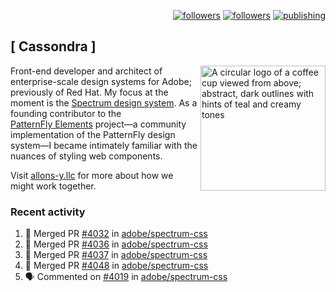 <p align="right"><a rel="me" href="https://front-end.social/@castastrophe">
    <img alt="followers" title="Follow me on Mastodon" src="https://img.shields.io/mastodon/follow/109297102751309835?domain=https%3A%2F%2Ffront-end.social&label=Follow&logo=mastodon&logoColor=white&style=for-the-badge&labelColor=008080&color=006969"/></a>
  <a href="https://codepen.io/castastrophe/">
    <img alt="followers" title="Follow me on CodePen" src="https://img.shields.io/badge/23-1?color=640464&labelColor=7c007c&style=for-the-badge&logo=codepen&label=Follow"/></a>
<a href="https://castastrophe.medium.com/">
    <img alt="publishing" title="View articles on Medium" src="https://img.shields.io/badge/107-1?color=666&labelColor=444&label=subscribe&logo=medium&logoColor=white&style=for-the-badge"/></a>
</p>

## [&nbsp;Cassondra&nbsp;]

<img align="right" src="https://github-production-user-asset-6210df.s3.amazonaws.com/1840295/253016758-ba468774-1cd3-42c2-8f43-947b5eeb5edf.png" height="200" alt="A circular logo of a coffee cup viewed from above; abstract, dark outlines with hints of teal and creamy tones">

Front-end developer and architect of enterprise-scale design systems for Adobe; previously of Red Hat. My focus at the moment is the [Spectrum design system](https://github.com/adobe/spectrum-css). As a founding contributor to the [PatternFly&nbsp;Elements](https://github.com/patternfly/patternfly-elements) project&mdash;a community implementation of the PatternFly design system&mdash;I became intimately familiar with the nuances of styling web components.

Visit [allons-y.llc](http://allons-y.llc/) for more about how we might work together.

### Recent activity

<!--START_SECTION:activity-->
1. 🎉 Merged PR [#4032](https://github.com/adobe/spectrum-css/pull/4032) in [adobe/spectrum-css](https://github.com/adobe/spectrum-css)
2. 🎉 Merged PR [#4036](https://github.com/adobe/spectrum-css/pull/4036) in [adobe/spectrum-css](https://github.com/adobe/spectrum-css)
3. 🎉 Merged PR [#4037](https://github.com/adobe/spectrum-css/pull/4037) in [adobe/spectrum-css](https://github.com/adobe/spectrum-css)
4. 🎉 Merged PR [#4048](https://github.com/adobe/spectrum-css/pull/4048) in [adobe/spectrum-css](https://github.com/adobe/spectrum-css)
5. 🗣 Commented on [#4019](https://github.com/adobe/spectrum-css/pull/4019#issuecomment-3102942516) in [adobe/spectrum-css](https://github.com/adobe/spectrum-css)
<!--END_SECTION:activity-->
